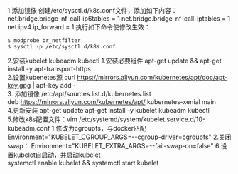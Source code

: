 1.添加镜像 
    创建/etc/sysctl.d/k8s.conf文件，添加如下内容：
    net.bridge.bridge-nf-call-ip6tables = 1
    net.bridge.bridge-nf-call-iptables = 1
    net.ipv4.ip_forward = 1
    执行如下命令使修改生效：

    $ modprobe br_netfilter
    $ sysctl -p /etc/sysctl.d/k8s.conf

2.安装kubelet kubeadm kubectl
 1.安装必要组件
    apt-get update && apt-get install -y apt-transport-https  
 2.设置kubenetes源
    curl https://mirrors.aliyun.com/kubernetes/apt/doc/apt-key.gpg | apt-key add -  
 3. 添加镜像
    /etc/apt/sources.list.d/kubernetes.list   
	deb https://mirrors.aliyun.com/kubernetes/apt/ kubernetes-xenial main  
 4.更新安装
	apt-get update
	apt-get install -y kubelet kubeadm kubectl  
 5.修改k8s配置文件：vim /etc/systemd/system/kubelet.service.d/10-kubeadm.conf
    1.修改为cgroupfs，与docker匹配
        Environment="KUBELET_CGROUP_ARGS=--cgroup-driver=cgroupfs"
    2.关闭swap：
        Environment="KUBELET_EXTRA_ARGS=--fail-swap-on=false"
 6.设置kubelet自启动，并启动kubelet  
	systemctl enable kubelet && systemctl start kubelet  
